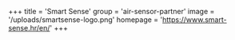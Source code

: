 +++
title = 'Smart Sense'
group = 'air-sensor-partner'
image = '/uploads/smartsense-logo.png'
homepage = 'https://www.smart-sense.hr/en/'
+++